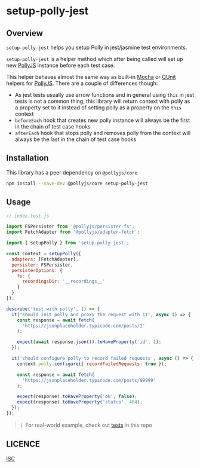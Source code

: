 # setup-polly-jest

## Overview

`setup-polly-jest` helps you setup Polly in jest/jasmine test environments.

`setup-polly-jest` is a helper method which after being called will set up new
[PollyJS][] instance before each test case.

This helper behaves almost the same way as built-in [Mocha][] or [QUnit][]
helpers for [PollyJS][]. There are a couple of differences though:

- As jest tests usually use arrow functions and in general using `this` in jest
  tests is not a common thing, this library will return context with polly as a
  property set to it instead of setting polly as a property on the `this`
  context
- `beforeEach` hook that creates new polly instance will always be the first in
  the chain of test case hooks
- `afterEach` hook that stops polly and removes polly from the context will
  always be the last in the chain of test case hooks

## Installation

This library has a peer dependency on `@pollyjs/core`

```sh
npm install --save-dev @pollyjs/core setup-polly-jest
```

## Usage

```js
// index.test.js

import FSPersister from '@pollyjs/persister-fs';
import FetchAdapter from '@pollyjs/adapter-fetch';

import { setupPolly } from 'setup-polly-jest';

const context = setupPolly({
  adapters: [FetchAdapter],
  persister: FSPersister,
  persisterOptions: {
    fs: {
      recordingsDir: '__recordings__'
    }
  }
});

describe('test with polly', () => {
  it('should init polly and proxy the request with it', async () => {
    const response = await fetch(
      'https://jsonplaceholder.typicode.com/posts/1'
    );

    expect(await response.json()).toHaveProperty('id', 1);
  });

  it('should configure polly to record failed requests', async () => {
    context.polly.configure({ recordFailedRequests: true });

    const response = await fetch(
      'https://jsonplaceholder.typicode.com/posts/99999'
    );

    expect(response).toHaveProperty('ok', false);
    expect(response).toHaveProperty('status', 404);
  });
});
```

> ℹ️&nbsp;&nbsp;For real-world example, check out
> [tests](__tests__/index.test.js) in this repo

## LICENCE

[ISC](LICENSE)

[pollyjs]: https://netflix.github.io/pollyjs/
[mocha]: https://netflix.github.io/pollyjs/#/test-frameworks/mocha
[qunit]: https://netflix.github.io/pollyjs/#/test-frameworks/qunit
